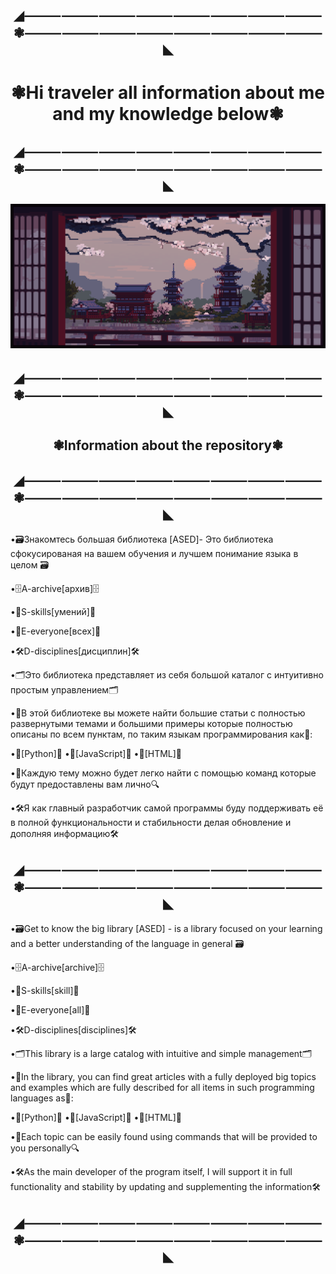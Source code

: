 <h2 align="center">◢⸻⸻⸻⸻⸻⸻⸻⸻❃⸻⸻⸻⸻⸻⸻⸻⸻◣
 </h2>
<h1 align="center"> ❃Hi traveler all information about me and my knowledge below❃ </h1>

<h2 align="center">◢⸻⸻⸻⸻⸻⸻⸻⸻❃⸻⸻⸻⸻⸻⸻⸻⸻◣
 </h2>

 

![Header](https://github.com/Stervar/Stervar/blob/main/assets/f53336607ee8c6478f25d2665d7d5c3b.gif) 

<h2 align="center">◢⸻⸻⸻⸻⸻⸻⸻⸻❃⸻⸻⸻⸻⸻⸻⸻⸻◣
 </h2>
<h2 align="center"> ❃Information about the repository❃ </h2>  

<h2 align="center">◢⸻⸻⸻⸻⸻⸻⸻⸻❃⸻⸻⸻⸻⸻⸻⸻⸻◣
 </h2>


•🗃Знакомтесь большая библиотека [ASED]- Это библиотека сфокусированая на вашем обучения и лучшем понимание языка в целом 🗃 


•🗄A-archive[архив]🗄

•🧰S-skills[умений]🧰

•👥E-everyone[всех]👥

•🛠D-disciplines[дисциплин]🛠



•🗂Это библиотека представляет из себя большой каталог с интуитивно простым управлением🗂 

•📑В этой библиотеке вы можете найти большие статьи с полностью развернутыми темами и большими примеры которые полностью описаны по всем пунктам, по таким языкам программирования как📑:
 
•💠[Python]💠
•💠[JavaScript]💠
•💠[HTML]💠

•🔎Каждую тему можно будет легко найти с помощью команд которые будут предоставлены вам лично🔍 

•🛠Я как главный разработчик самой программы буду поддерживать еë в полной функциональности и стабильности делая обновление и дополняя информацию🛠 





<h2 align="center">◢⸻⸻⸻⸻⸻⸻⸻⸻❃⸻⸻⸻⸻⸻⸻⸻⸻◣
 </h2>


•🗃Get to know the big library [ASED] - is a library focused on your learning and a better understanding of the language in general 🗃 

•🗄A-archive[archive]🗄

•🧰S-skills[skill]🧰

•👥E-everyone[all]👥

•🛠D-disciplines[disciplines]🛠


•🗂This library is a large catalog with intuitive and simple management🗂 

•📑In the library, you can find great articles with a fully deployed big topics and examples which are fully described for all items in such programming languages as📑:

•💠[Python]💠
•💠[JavaScript]💠
•💠[HTML]💠

•🔎Each topic can be easily found using commands that will be provided to you personally🔍 

•🛠As the main developer of the program itself, I will support it in full functionality and stability by updating and supplementing the information🛠


<h2 align="center">◢⸻⸻⸻⸻⸻⸻⸻⸻❃⸻⸻⸻⸻⸻⸻⸻⸻◣
 </h2>
